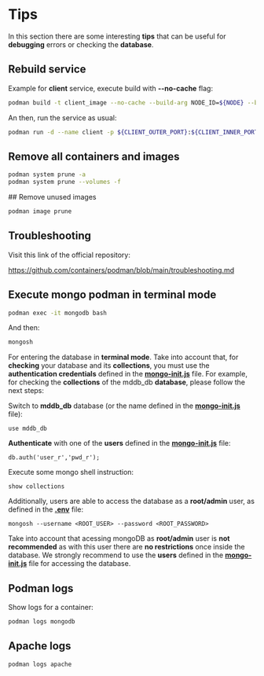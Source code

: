# Tips

In this section there are some interesting **tips** that can be useful for **debugging** errors or checking the **database**.

## Rebuild service

Example for **client** service, execute build with **--no-cache** flag:

```sh
podman build -t client_image --no-cache --build-arg NODE_ID=${NODE} --build-arg CLIENT_INNER_PORT=${CLIENT_INNER_PORT} ./client
```

An then, run the service as usual:

```sh
podman run -d --name client -p ${CLIENT_OUTER_PORT}:${CLIENT_INNER_PORT} --cpus "${CLIENT_CPU_LIMIT}" --memory "${CLIENT_MEMORY_LIMIT}" --network web_network client_image
```

## Remove all containers and images

```sh
podman system prune -a
podman system prune --volumes -f
```

## Remove unused images

```sh
podman image prune
```

## Troubleshooting

Visit this link of the official repository:

https://github.com/containers/podman/blob/main/troubleshooting.md

## Execute mongo podman in terminal mode

```sh
podman exec -it mongodb bash
```

And then: 

```sh
mongosh 
```

For entering the database in **terminal mode**. Take into account that, for **checking** your database and its **collections**, you must use the **authentication credentials** defined in the [**mongo-init.js**](../mongodb/mongo-init.js) file. For example, for checking the **collections** of the mddb_db **database**, please follow the next steps:

Switch to **mddb_db** database (or the name defined in the [**mongo-init.js**](../mongodb/mongo-init.js) file):

    use mddb_db

**Authenticate** with one of the **users** defined in the [**mongo-init.js**](../mongodb/mongo-init.js) file:

    db.auth('user_r','pwd_r');

Execute some mongo shell instruction:

    show collections

Additionally, users are able to access the database as a **root/admin** user, as defined in the [**.env**](../.env.podman.git) file:

    mongosh --username <ROOT_USER> --password <ROOT_PASSWORD>

Take into account that acessing mongoDB as **root/admin** user is **not recommended** as with this user there are **no restrictions** once inside the database. We strongly recommend to use the **users** defined in the [**mongo-init.js**](../mongodb/mongo-init.js) file for accessing the database.

## Podman logs

Show logs for a container:

```sh
podman logs mongodb
```

## Apache logs

    podman logs apache